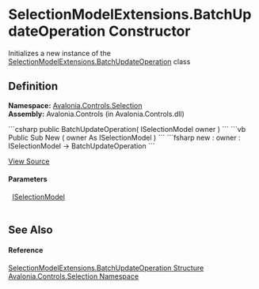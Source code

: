 # SelectionModelExtensions.BatchUpdateOperation Constructor


Initializes a new instance of the <a href="T_Avalonia_Controls_Selection_SelectionModelExtensions_BatchUpdateOperation">SelectionModelExtensions.BatchUpdateOperation</a> class



## Definition
**Namespace:** <a href="N_Avalonia_Controls_Selection">Avalonia.Controls.Selection</a>  
**Assembly:** Avalonia.Controls (in Avalonia.Controls.dll)

<Tabs groupId="api-code-preview">
<TabItem value="csharp" label="C#">
```csharp
public BatchUpdateOperation(
	ISelectionModel owner
)
```
</TabItem>
<TabItem value="vb" label="VB">
```vb
Public Sub New ( 
	owner As ISelectionModel
)
```
</TabItem>
<TabItem value="fsharp" label="F#">
```fsharp
new : 
        owner : ISelectionModel -> BatchUpdateOperation
```
</TabItem>
</Tabs>



<a href="https://github.com/AvaloniaUI/Avalonia/tree/master/src/Avalonia.Controls/Selection/ISelectionModel.cs#L49" title="View the source code">View Source</a>



#### Parameters
<dl><dt>  <a href="T_Avalonia_Controls_Selection_ISelectionModel">ISelectionModel</a></dt><dd> </dd></dl>

## See Also


#### Reference
<a href="T_Avalonia_Controls_Selection_SelectionModelExtensions_BatchUpdateOperation">SelectionModelExtensions.BatchUpdateOperation Structure</a>  
<a href="N_Avalonia_Controls_Selection">Avalonia.Controls.Selection Namespace</a>  

